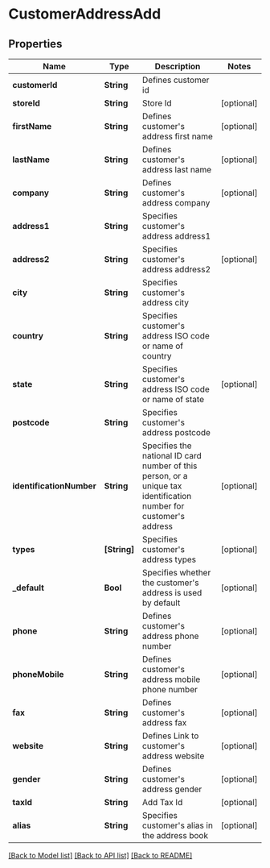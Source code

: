 # CustomerAddressAdd

## Properties
Name | Type | Description | Notes
------------ | ------------- | ------------- | -------------
**customerId** | **String** | Defines customer id | 
**storeId** | **String** | Store Id | [optional] 
**firstName** | **String** | Defines customer&#39;s address first name | [optional] 
**lastName** | **String** | Defines customer&#39;s address last name | [optional] 
**company** | **String** | Defines customer&#39;s address company | [optional] 
**address1** | **String** | Specifies customer&#39;s address address1 | 
**address2** | **String** | Specifies customer&#39;s address address2 | [optional] 
**city** | **String** | Specifies customer&#39;s address city | 
**country** | **String** | Specifies customer&#39;s address ISO code or name of country | 
**state** | **String** | Specifies customer&#39;s address ISO code or name of state | [optional] 
**postcode** | **String** | Specifies customer&#39;s address postcode | 
**identificationNumber** | **String** | Specifies the national ID card number of this person, or a unique tax identification number for customer&#39;s address | [optional] 
**types** | **[String]** | Specifies customer&#39;s address types | [optional] 
**_default** | **Bool** | Specifies whether the customer&#39;s address is used by default | [optional] 
**phone** | **String** | Defines customer&#39;s address phone number | [optional] 
**phoneMobile** | **String** | Defines customer&#39;s address mobile phone number | [optional] 
**fax** | **String** | Defines customer&#39;s address fax | [optional] 
**website** | **String** | Defines Link to customer&#39;s address website | [optional] 
**gender** | **String** | Defines customer&#39;s address gender | [optional] 
**taxId** | **String** | Add Tax Id | [optional] 
**alias** | **String** | Specifies customer&#39;s alias in the address book | [optional] 

[[Back to Model list]](../README.md#documentation-for-models) [[Back to API list]](../README.md#documentation-for-api-endpoints) [[Back to README]](../README.md)


